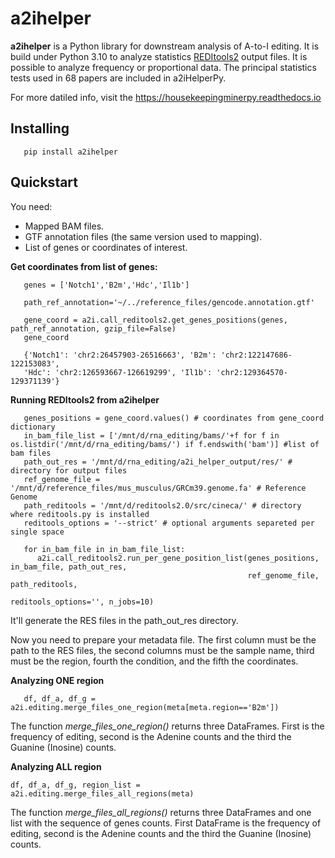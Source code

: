 a2ihelper
=========

**a2ihelper** is a Python library for downstream analysis of A-to-I editing. It is build under Python 3.10 to analyze statistics [REDItools2](https://github.com/BioinfoUNIBA/REDItools2) output files.
It is possible to analyze frequency or proportional data. The principal statistics tests used in 68 papers are included in a2iHelperPy.

For more datiled info, visit the https://housekeepingminerpy.readthedocs.io

Installing
----------
```
   pip install a2ihelper
```
Quickstart
----------
You need:
  - Mapped BAM files.
  - GTF annotation files (the same version used to mapping).
  - List of genes or coordinates of interest.

**Get coordinates from list of genes:**
```
   genes = ['Notch1','B2m','Hdc','Il1b']

   path_ref_annotation='~/../reference_files/gencode.annotation.gtf'

   gene_coord = a2i.call_reditools2.get_genes_positions(genes, path_ref_annotation, gzip_file=False)
   gene_coord
```
```
   {'Notch1': 'chr2:26457903-26516663', 'B2m': 'chr2:122147686-122153083',
   'Hdc': 'chr2:126593667-126619299', 'Il1b': 'chr2:129364570-129371139'}
```

**Running REDItools2 from a2ihelper**
```
   genes_positions = gene_coord.values() # coordinates from gene_coord dictionary
   in_bam_file_list = ['/mnt/d/rna_editing/bams/'+f for f in os.listdir('/mnt/d/rna_editing/bams/') if f.endswith('bam')] #list of bam files
   path_out_res = '/mnt/d/rna_editing/a2i_helper_output/res/' # directory for output files
   ref_genome_file = '/mnt/d/reference_files/mus_musculus/GRCm39.genome.fa' # Reference Genome
   path_reditools = '/mnt/d/reditools2.0/src/cineca/' # directory where reditools.py is installed
   reditools_options = '--strict' # optional arguments separeted per single space

   for in_bam_file in in_bam_file_list:
      a2i.call_reditools2.run_per_gene_position_list(genes_positions, in_bam_file, path_out_res,
                                                     ref_genome_file, path_reditools,
                                                     reditools_options='', n_jobs=10)

```
It'll generate the RES files in the path_out_res directory.

Now you need to prepare your metadata file. The first column must be the path to the RES files, the second columns must be the sample name, third must be the region, fourth the condition, and the fifth the coordinates.

**Analyzing ONE region**

```
   df, df_a, df_g = a2i.editing.merge_files_one_region(meta[meta.region=='B2m'])
```
The function *merge_files_one_region()* returns three DataFrames. First is the frequency of editing, second is the Adenine counts and the third the Guanine (Inosine) counts.

**Analyzing ALL region**

  ```
  df, df_a, df_g, region_list = a2i.editing.merge_files_all_regions(meta)
  ```

The function *merge_files_all_regions()* returns three DataFrames and one list with the sequence of genes counts. First DataFrame is the frequency of editing, second is the Adenine counts and the third the Guanine (Inosine) counts.
